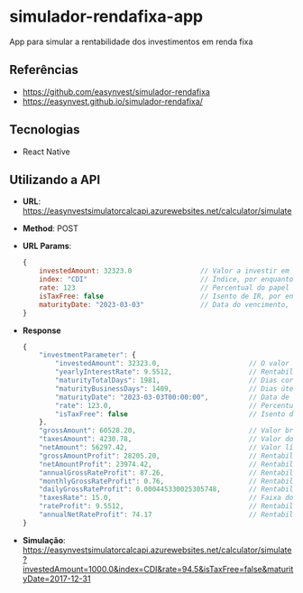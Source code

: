 # simulador-rendafixa-app
App para simular a rentabilidade dos investimentos em renda fixa

## Referências
* https://github.com/easynvest/simulador-rendafixa
* https://easynvest.github.io/simulador-rendafixa/

## Tecnologias
* React Native

## Utilizando a API

 - **URL**: https://easynvestsimulatorcalcapi.azurewebsites.net/calculator/simulate
 - **Method**: POST
 - **URL Params**: 
    ```javascript
    {
        investedAmount: 32323.0                 // Valor a investir em reais
        index: "CDI"                            // Índice, por enquanto só CDI disponível
        rate: 123                               // Percentual do papel
        isTaxFree: false                        // Isento de IR, por enquanto só falso
        maturityDate: "2023-03-03"              // Data do vencimento, no formato ano-mes-dia
    }
    ```
 - **Response**
    ```javascript
    {
        "investmentParameter": {
            "investedAmount": 32323.0,                      // O valor a ser investido
            "yearlyInterestRate": 9.5512,                   // Rentabilidade anual
            "maturityTotalDays": 1981,                      // Dias corridos
            "maturityBusinessDays": 1409,                   // Dias úteis
            "maturityDate": "2023-03-03T00:00:00",          // Data de vencimento
            "rate": 123.0,                                  // Percentual do papel
            "isTaxFree": false                              // Isento de IR
        },
        "grossAmount": 60528.20,                            // Valor bruto do investimento
        "taxesAmount": 4230.78,                             // Valor do IR
        "netAmount": 56297.42,                              // Valor líquido
        "grossAmountProfit": 28205.20,                      // Rentabilidade bruta
        "netAmountProfit": 23974.42,                        // Rentabilidade líquida
        "annualGrossRateProfit": 87.26,                     // Rentabilidade bruta anual
        "monthlyGrossRateProfit": 0.76,                     // Rentabilidade bruta mensal
        "dailyGrossRateProfit": 0.000445330025305748,       // Rentabilidade bruta diária
        "taxesRate": 15.0,                                  // Faixa do IR (%)
        "rateProfit": 9.5512,                               // Rentabilidade no período
        "annualNetRateProfit": 74.17                        // Rentabilidade líquida anual
    }
    ```

- **Simulação**: https://easynvestsimulatorcalcapi.azurewebsites.net/calculator/simulate?investedAmount=1000.0&index=CDI&rate=94.5&isTaxFree=false&maturityDate=2017-12-31
